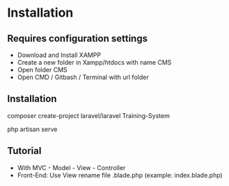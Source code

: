 # Installation
## Requires configuration settings
- Download and Install XAMPP
- Create a new folder in Xampp/htdocs with name CMS
- Open folder CMS
- Open CMD / Gitbash / Terminal with url folder

## Installation
  composer create-project laravel/laravel Training-System 
  
  php artisan serve
  

## Tutorial
- With MVC - Model - View - Controller
- Front-End: Use View rename file .blade.php (example: index.blade.php)
